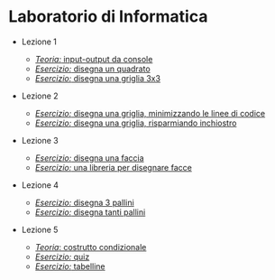 # Laboratorio di Informatica

* Lezione 1
  * [*Teoria:* input-output da console](https://github.com/bitbart/labinf/tree/main/basics/input-output)
  * [*Esercizio:* disegna un quadrato](https://github.com/bitbart/labinf/tree/main/1.1)
  * [*Esercizio:* disegna una griglia 3x3](https://github.com/bitbart/labinf/tree/main/1.2)

* Lezione 2
  * [*Esercizio:* disegna una griglia, minimizzando le linee di codice](https://github.com/bitbart/labinf/tree/main/2.1)
  * [*Esercizio:* disegna una griglia, risparmiando inchiostro](https://github.com/bitbart/labinf/tree/main/2.2)

* Lezione 3
  * [*Esercizio:* disegna una faccia](https://github.com/bitbart/labinf/tree/main/3.1)
  * [*Esercizio:* una libreria per disegnare facce](https://github.com/bitbart/labinf/tree/main/3.2)

* Lezione 4
  * [*Esercizio:* disegna 3 pallini](https://github.com/bitbart/labinf/tree/main/4.1)
  * [*Esercizio:* disegna tanti pallini](https://github.com/bitbart/labinf/tree/main/4.2)

* Lezione 5
  * [*Teoria*: costrutto condizionale](https://github.com/bitbart/labinf/tree/main/basics/if-then-else)
  * [*Esercizio:* quiz](https://github.com/bitbart/labinf/tree/main/5.1)
  * [*Esercizio:* tabelline](https://github.com/bitbart/labinf/tree/main/5.2)
